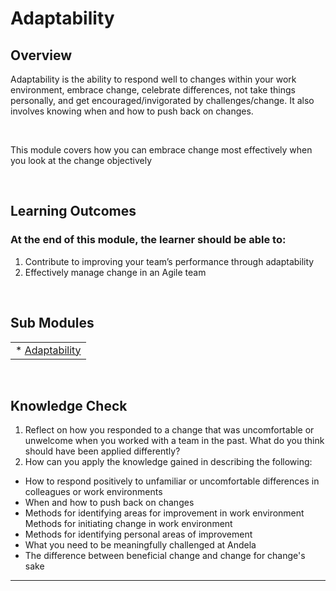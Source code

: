 # **Adaptability**

## **Overview**

Adaptability is the ability to respond well to changes within your work environment, embrace change, celebrate differences, not take things personally, and get encouraged/invigorated by challenges/change. It also involves knowing when and how to push back on changes.

&nbsp;

This module covers how you can embrace change most effectively when you look at the change objectively

&nbsp;


## **Learning Outcomes**
### **At the end of this module, the learner should be able to:**
1. Contribute to improving your team’s performance through adaptability
2. Effectively manage change in an Agile team



&nbsp;

## **Sub Modules**

|                          |
| ------------------------ |
| * [Adaptability](src/modules/0/Adaptability-submodule.md) |


&nbsp;

## **Knowledge Check**
1. Reflect on how you responded to a change that was uncomfortable or unwelcome when you worked with a team in the past. What do you think should have been applied differently?
&nbsp;
2. How can you apply the knowledge gained in describing the following:
&nbsp;
- How to respond positively to unfamiliar or uncomfortable differences in colleagues or work environments
&nbsp;
- When and how to push back on changes
&nbsp;
- Methods for identifying areas for improvement in work environment	 Methods for initiating change in work environment
&nbsp;
- Methods for identifying personal areas of improvement
&nbsp;
- What you need to be meaningfully challenged at Andela
&nbsp;
- The difference between beneficial change and change for change's sake
&nbsp;
------------
